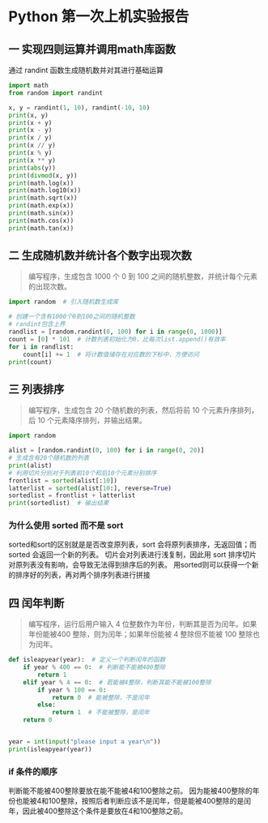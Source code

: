 # Python 第一次上机实验报告

## 一 实现四则运算并调用math库函数
通过 randint 函数生成随机数并对其进行基础运算
```python
import math
from random import randint

x, y = randint(1, 10), randint(-10, 10)
print(x, y)
print(x + y)
print(x - y)
print(x / y)
print(x // y)
print(x % y)
print(x ** y)
print(abs(y))
print(divmod(x, y))
print(math.log(x))
print(math.log10(x))
print(math.sqrt(x))
print(math.exp(x))
print(math.sin(x))
print(math.cos(x))
print(math.tan(x))
```
## 二 生成随机数并统计各个数字出现次数
>编写程序，生成包含 1000 个 0 到 100 之间的随机整数，并统计每个元素的出现次数。
```python
import random  # 引入随机数生成库

# 创建一个含有1000个0到100之间的随机整数
# randint包含上界
randlist = [random.randint(0, 100) for i in range(0, 1000)]  
count = [0] * 101  # 计数列表初始化为0，比每次list.append()有效率
for i in randlist:
    count[i] += 1  # 将计数值储存在对应数的下标中，方便访问
print(count)
```
## 三 列表排序
>编写程序，生成包含 20 个随机数的列表，然后将前 10 个元素升序排列，后 10 个元素降序排列，并输出结果。
```python
import random

alist = [random.randint(0, 100) for i in range(0, 20)]  
# 生成含有20个随机数的列表
print(alist)
# 利用切片分别对于列表前10个和后10个元素分别排序
frontlist = sorted(alist[:10])
latterlist = sorted(alist[10:], reverse=True)
sortedlist = frontlist + latterlist
print(sortedlist)  # 输出结果

```
### 为什么使用 sorted 而不是 sort
sorted和sort的区别就是是否改变原列表，sort 会将原列表排序，无返回值；而 sorted 会返回一个新的列表。
切片会对列表进行浅复制，因此用 sort 排序切片对原列表没有影响，会导致无法得到排序后的列表。
用sorted则可以获得一个新的排序好的列表，再对两个排序列表进行拼接

## 四 闰年判断
>编写程序，运行后用户输入 4 位整数作为年份，判断其是否为闰年。如果年份能被400 整除，则为闰年；如果年份能被 4 整除但不能被 100 整除也为闰年。
```python
def isleapyear(year):  # 定义一个判断闰年的函数
    if year % 400 == 0:  # 判断能不能被400整除
        return 1
    elif year % 4 == 0:  # 若能被4整除，判断其能不能被100整除
        if year % 100 == 0:
            return 0  # 能被整除，不是闰年
        else:
            return 1  # 不能被整除，是闰年
    return 0


year = int(input("please input a year\n"))
print(isleapyear(year))
```
### if 条件的顺序
判断能不能被400整除要放在能不能被4和100整除之前。
因为能被400整除的年份也能被4和100整除，按照后者判断应该不是闰年，但是能被400整除的是闰年，因此被400整除这个条件是要放在4和100整除之前。